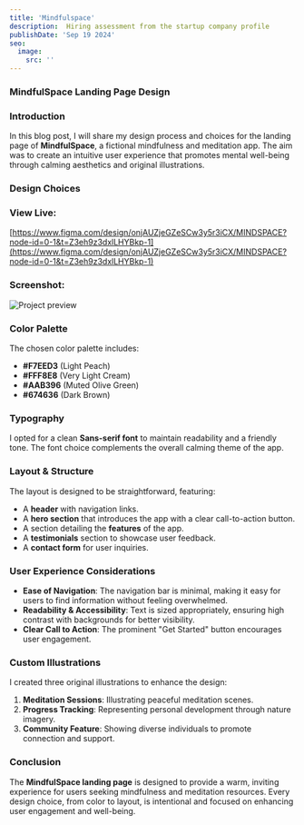 ```yaml
---
title: 'Mindfulspace'
description:  Hiring assessment from the startup company profile
publishDate: 'Sep 19 2024'
seo:
  image:
    src: ''
---
```


### MindfulSpace Landing Page Design

### Introduction
In this blog post, I will share my design process and choices for the landing page of **MindfulSpace**, a fictional mindfulness and meditation app. The aim was to create an intuitive user experience that promotes mental well-being through calming aesthetics and original illustrations.

### Design Choices


### View Live:
[https://www.figma.com/design/onjAUZjeGZeSCw3y5r3iCX/MINDSPACE?node-id=0-1&t=Z3eh9z3dxlLHYBkp-1](https://www.figma.com/design/onjAUZjeGZeSCw3y5r3iCX/MINDSPACE?node-id=0-1&t=Z3eh9z3dxlLHYBkp-1)

### Screenshot:
![Project preview](/MS.png)

### Color Palette
The chosen color palette includes:
- **#F7EED3** (Light Peach)
- **#FFF8E8** (Very Light Cream)
- **#AAB396** (Muted Olive Green)
- **#674636** (Dark Brown)

### Typography
I opted for a clean **Sans-serif font** to maintain readability and a friendly tone. The font choice complements the overall calming theme of the app.

### Layout & Structure
The layout is designed to be straightforward, featuring:
- A **header** with navigation links.
- A **hero section** that introduces the app with a clear call-to-action button.
- A section detailing the **features** of the app.
- A **testimonials** section to showcase user feedback.
- A **contact form** for user inquiries.

### User Experience Considerations
- **Ease of Navigation**: The navigation bar is minimal, making it easy for users to find information without feeling overwhelmed.
- **Readability & Accessibility**: Text is sized appropriately, ensuring high contrast with backgrounds for better visibility.
- **Clear Call to Action**: The prominent "Get Started" button encourages user engagement.

### Custom Illustrations
I created three original illustrations to enhance the design:
1. **Meditation Sessions**: Illustrating peaceful meditation scenes.
2. **Progress Tracking**: Representing personal development through nature imagery.
3. **Community Feature**: Showing diverse individuals to promote connection and support.

### Conclusion
The **MindfulSpace landing page** is designed to provide a warm, inviting experience for users seeking mindfulness and meditation resources. Every design choice, from color to layout, is intentional and focused on enhancing user engagement and well-being.

